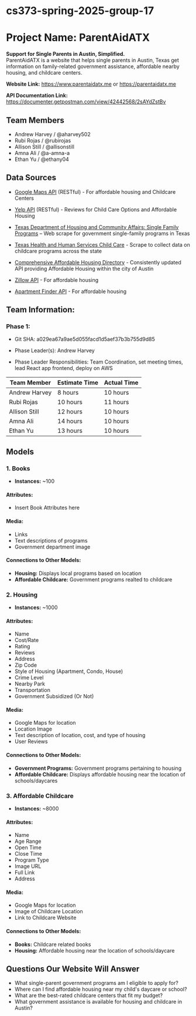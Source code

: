 # cs373-spring-2025-group-17
# Project Name: ParentAidATX
**Support for Single Parents in Austin, Simplified.**  
ParentAidATX is a website that helps single parents in Austin, Texas get information on family-related government assistance, affordable nearby housing, and childcare centers.

**Website Link:** https://www.parentaidatx.me	or https://parentaidatx.me

**API Documentation Link:** https://documenter.getpostman.com/view/42442568/2sAYdZstBv


## Team Members
- Andrew Harvey / @aharvey502
- Rubi Rojas / @rubirojas
- Allison Still / @allisonstill
- Amna Ali / @a-amna-a
- Ethan Yu / @ethany04

## Data Sources
- [Google Maps API](https://developers.google.com/maps) (RESTful) - For affordable  housing and Childcare Centers

- [Yelp API](https://www.yelp.com/search?find_desc=Affordable+Child+care&find_loc=Austin%2C+TX) (RESTful) - Reviews for Child Care Options and Affordable Housing

- [Texas Department of Housing and Community Affairs: Single Family Programs](https://www.tdhca.texas.gov/programs/single-family-programs) – Web scrape for government single-family programs in Texas

- [Texas Health and Human Services Child Care](https://childcare.hhs.texas.gov/Public/ChildCareSearch) - Scrape to collect data on childcare programs across the state

- [Comprehensive Affordable Housing Directory](https://data.austintexas.gov/Housing-and-Real-Estate/Comprehensive-Affordable-Housing-Directory/4syj-z4ky/about_data) - Consistently updated API providing Affordable Housing within the city of Austin

- [Zillow API](https://www.zillowgroup.com/developers/) - For affordable housing

- [Apartment Finder API](https://api.apartments.com/v1) - For affordable housing

## Team Information: 

### Phase 1: 

- Git SHA: a029ea67a9ae5d055facd1d5aef37b3b755d9d85

- Phase Leader(s): Andrew Harvey

- Phase Leader Responsibilities: Team Coordination, set meeting times, lead React app frontend, deploy on AWS

| Team Member | Estimate Time | Actual Time |
| ----- | --- | --- | 
| Andrew Harvey     |    8 hours  |    10 hours |
| Rubi Rojas        |    10 hours |    11 hours |
| Allison Still     |    12 hours |    10 hours |
| Amna Ali          |    14 hours |    10 hours |
| Ethan Yu          |    13 hours |    10 hours |


## Models  

### 1. Books  
- **Instances:** ~100 

#### **Attributes:**  
- Insert Book Attributes here  

#### **Media:**  
  - Links
  - Text descriptions of programs  
  - Government department image  

#### **Connections to Other Models:**  
- **Housing:** Displays local programs based on location  
- **Affordable Childcare:** Government programs realted to childcare  



### 2. Housing  
- **Instances:** ~1000  

#### **Attributes:**  
- Name
- Cost/Rate  
- Rating  
- Reviews  
- Address
- Zip Code
- Style of Housing (Apartment, Condo, House)  
- Crime Level
- Nearby Park
- Transportation
- Government Subsidized (Or Not)

#### **Media:**  
  - Google Maps for location
  - Location Image
  - Text description of location, cost, and type of housing
  - User Reviews  

#### **Connections to Other Models:**  
- **Government Programs:** Government programs pertaining to housing  
- **Affordable Childcare:** Displays affordable housing near the location of schools/daycares  


### 3. Affordable Childcare  
- **Instances:** ~8000  

#### **Attributes:**  
- Name
- Age Range
- Open Time
- Close Time
- Program Type
- Image URL
- Full Link
- Address

#### **Media:**
  - Google Maps for location 
  - Image of Childcare Location  
  - Link to Childcare Website  

#### **Connections to Other Models:**  
- **Books:** Childcare related books
- **Housing:** Affordable housing near the location of schools/daycare


## Questions Our Website Will Answer  

- What single-parent government programs am I eligible to apply for?  
- Where can I find affordable housing near my child's daycare or school?  
- What are the best-rated childcare centers that fit my budget?  
- What government assistance is available for housing and childcare in Austin?  
